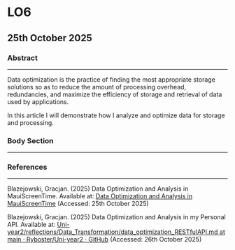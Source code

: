 # LO6

## 25th October 2025

### Abstract

----------------------------------------------

Data optimization is the practice of finding the most appropriate storage solutions so as to reduce the amount of processing overhead, redundancies, and maximize the efficiency of storage and retrieval of data used by applications.

In this article I will demonstrate how I analyze and optimize data for storage and processing.

### Body Section

----------------------------------------------

### References

----------------------------------------------

Blazejowski, Gracjan. (2025) Data Optimization and Analysis in MauiScreenTime. Available at: [Data Optimization and Analysis in MauiScreenTime](https://github.com/Ryboster/Uni-year2/blob/main/reflections/Data_Transformation/data_optimization_mauiscreentime.md) (Accessed: 25th October 2025)

Blazejowski, Gracjan. (2025) Data Optimization and Analysis in my Personal API. Available at: [Uni-year2/reflections/Data_Transformation/data_optimization_RESTfulAPI.md at main · Ryboster/Uni-year2 · GitHub](https://github.com/Ryboster/Uni-year2/blob/main/reflections/Data_Transformation/data_optimization_RESTfulAPI.md) (Accessed: 26th October 2025)


